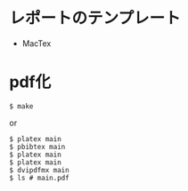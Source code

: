 # レポートのテンプレート
- MacTex

# pdf化

```
$ make
```

or

```
$ platex main
$ pbibtex main
$ platex main
$ platex main
$ dvipdfmx main
$ ls # main.pdf
```
